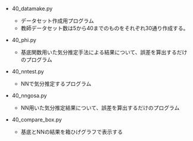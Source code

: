 * 40_datamake.py
  - データセット作成用プログラム
  - 教師データセット数は5から40までのものをそれぞれ30通り作成する。

* 40_phi.py
  - 基底関数用いた気分推定手法による結果について、誤差を算出するだけのプログラム

* 40_nntest.py
  - NNで気分推定するプログラム

* 40_nngosa.py
  - NN用いた気分推定結果について、誤差を算出するだけのプログラム

* 40_compare_box.py
  - 基底とNNの結果を箱ひげグラフで表示する

